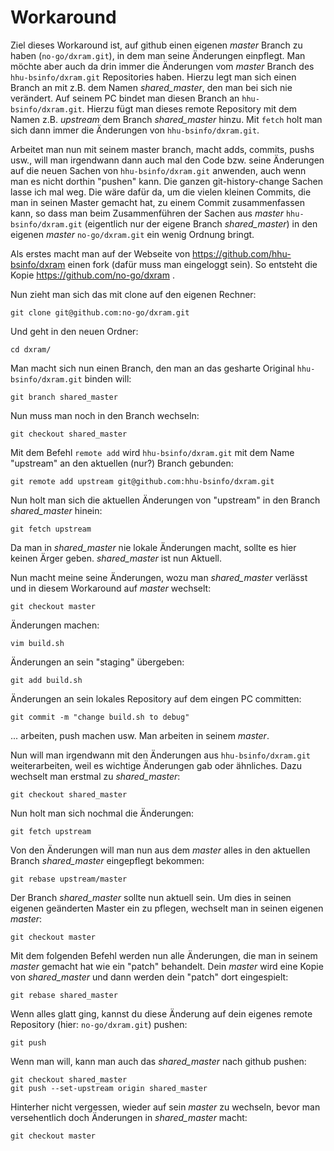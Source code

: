 # Workaround

Ziel dieses Workaround ist, auf github einen eigenen *master* Branch
zu haben (`no-go/dxram.git`), in dem man seine Änderungen einpflegt. Man
möchte aber auch da drin immer die Änderungen vom *master*
Branch des `hhu-bsinfo/dxram.git` Repositories haben. Hierzu legt man
sich einen Branch an mit z.B. dem Namen *shared_master*, den man
bei sich nie verändert. Auf seinem PC bindet man diesen Branch
an `hhu-bsinfo/dxram.git`. Hierzu fügt man dieses remote Repository mit dem
Namen z.B. *upstream* dem Branch *shared_master* hinzu. Mit `fetch` holt
man sich dann immer die Änderungen von `hhu-bsinfo/dxram.git`.

Arbeitet man nun mit seinem master branch, macht adds, commits, pushs usw.,
will man irgendwann dann auch mal den Code bzw. seine Änderungen auf
die neuen Sachen von `hhu-bsinfo/dxram.git` anwenden, auch wenn man es
nicht dorthin "pushen" kann. Die ganzen git-history-change Sachen lasse
ich mal weg. Die wäre dafür da, um die vielen kleinen Commits, die man
in seinen Master gemacht hat, zu einem Commit zusammenfassen kann, so dass
man beim Zusammenführen der Sachen aus *master* `hhu-bsinfo/dxram.git`
(eigentlich nur der eigene Branch *shared_master*) 
in den eigenen *master* `no-go/dxram.git` ein wenig Ordnung bringt.

Als erstes macht man auf der Webseite von https://github.com/hhu-bsinfo/dxram
einen fork (dafür muss man eingeloggt sein). So entsteht
die Kopie https://github.com/no-go/dxram .

Nun zieht man sich das mit clone auf den eigenen Rechner:

    git clone git@github.com:no-go/dxram.git

Und geht in den neuen Ordner:

    cd dxram/

Man macht sich nun einen Branch, den man an das gesharte Original `hhu-bsinfo/dxram.git`
binden will:

    git branch shared_master

Nun muss man noch in den Branch wechseln:

    git checkout shared_master

Mit dem Befehl `remote add` wird `hhu-bsinfo/dxram.git` mit dem Name "upstream" an
den aktuellen (nur?) Branch gebunden:

    git remote add upstream git@github.com:hhu-bsinfo/dxram.git

Nun holt man sich die aktuellen Änderungen von "upstream" in den Branch *shared_master* hinein:

    git fetch upstream

Da man in *shared_master* nie lokale Änderungen macht, sollte es hier keinen
Ärger geben. *shared_master* ist nun Aktuell.

Nun macht meine seine Änderungen, wozu man *shared_master* verlässt und in diesem
Workaround auf *master* wechselt:

    git checkout master

Änderungen machen:

    vim build.sh

Änderungen an sein "staging" übergeben:

    git add build.sh

Änderungen an sein lokales Repository auf dem eingen PC committen:

    git commit -m "change build.sh to debug"

... arbeiten, push machen usw. Man arbeiten in seinem *master*.

Nun will man irgendwann mit den Änderungen aus `hhu-bsinfo/dxram.git` weiterarbeiten,
weil es wichtige Änderungen gab oder ähnliches. Dazu wechselt man erstmal
zu *shared_master*:

    git checkout shared_master

Nun holt man sich nochmal die Änderungen:

    git fetch upstream

Von den Änderungen will man nun aus dem *master* alles in den aktuellen
Branch *shared_master* eingepflegt bekommen:

    git rebase upstream/master

Der Branch *shared_master* sollte nun aktuell sein. Um dies in seinen
eigenen geänderten Master ein zu pflegen, wechselt man in seinen eigenen *master*: 

    git checkout master

Mit dem folgenden Befehl werden nun alle Änderungen, die man in
seinem *master* gemacht hat wie ein "patch" behandelt. Dein *master*
wird eine Kopie von *shared_master* und dann werden dein "patch" dort
eingespielt:

    git rebase shared_master

Wenn alles glatt ging, kannst du diese Änderung auf dein eigenes remote
Repository (hier: `no-go/dxram.git`) pushen:

    git push

Wenn man will, kann man auch das *shared_master* nach github pushen:

    git checkout shared_master
    git push --set-upstream origin shared_master

Hinterher nicht vergessen, wieder auf sein *master* zu wechseln, bevor man
versehentlich doch Änderungen in *shared_master* macht:

    git checkout master
